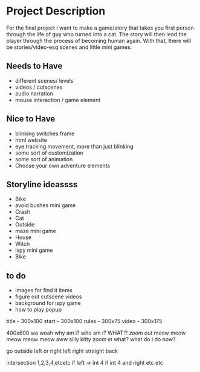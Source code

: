 # Project Description
For the final project I want to make a game/story that takes you first person through the life of guy who turned into a cat. 
The story will then lead the player through the process of becoming human again. With that, there will be stories/video-esq scenes and little mini games.

## Needs to Have
- different scenes/ levels
- videos / cutscenes
- audio narration 
- mouse interaction / game element

## Nice to Have
- blinking switches frame
- html website
- eye tracking movement, more than just blinking
- some sort of customization
- some sort of animation
- Choose your own adventure elements

## Storyline ideassss
- Bike
- avoid bushes mini game
- Crash
- Cat
- Outside
- maze mini game
- House
- Witch
- ispy mini game
- Bike

## to do
- images for find it items
- figure out cutscene videos
- background for ispy game
- how to play popup

title - 300x100
start - 300x100
rules - 300x75
video - 300x175

400x600
wa woah why am i? who am i? WHAT!?  *zoom out* meow meow meow meow meow aww silly kitty *zoom in* what? what do i do now?

go outside
left or right
left right straight back

intersection 1,2,3,4,etcetc
if left -> int 4 if int 4 and right etc etc
